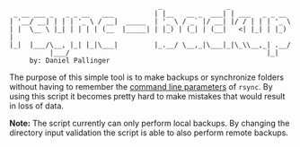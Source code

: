 ```
                                     _                _
 _ __ ___ _   _ _ __   ___          | |__   __ _  ___| | ___   _ _ __
| '__/ __| | | | '_ \ / __|  _____  | '_ \ / _` |/ __| |/ / | | | '_ \
| |  \__ \ |_| | | | | (__  |_____| | |_) | (_| | (__|   <| |_| | |_) |
|_|  |___/\__, |_| |_|\___|         |_.__/ \__,_|\___|_|\_\\__,_| .__/
          |___/                                                 |_|
     by: Daniel Pallinger
```

The purpose of this simple tool is to make backups or synchronize folders
without having to remember the [command line parameters](https://download.samba.org/pub/rsync/rsync.1) of `rsync`.
By using this script it becomes pretty hard to make mistakes that would result in
loss of data.

**Note:** The script currently can only perform local backups.
By changing the directory input validation the script is able to also perform remote backups.